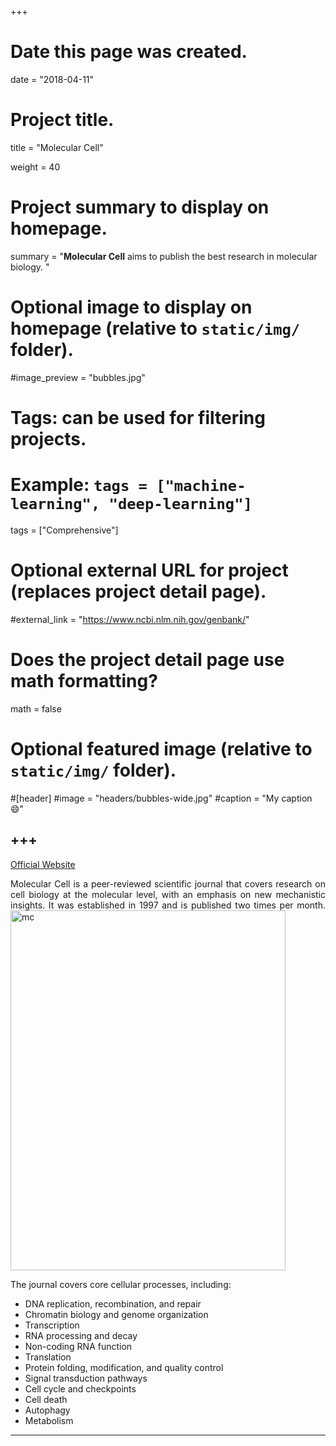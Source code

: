 +++
# Date this page was created.
date = "2018-04-11"

# Project title.
title = "Molecular Cell"

weight = 40
# Project summary to display on homepage.
summary = "**Molecular Cell** aims to publish the best research in molecular biology. "

# Optional image to display on homepage (relative to `static/img/` folder).
#image_preview = "bubbles.jpg"

# Tags: can be used for filtering projects.
# Example: `tags = ["machine-learning", "deep-learning"]`
tags = ["Comprehensive"]

# Optional external URL for project (replaces project detail page).
#external_link = "https://www.ncbi.nlm.nih.gov/genbank/"

# Does the project detail page use math formatting?
math = false

# Optional featured image (relative to `static/img/` folder).
#[header]
#image = "headers/bubbles-wide.jpg"
#caption = "My caption :smile:"


+++
---
[Official Website](http://www.cell.com/molecular-cell/home)

<p align="justify">Molecular Cell is a peer-reviewed scientific journal that covers research on cell biology at the molecular level, with an emphasis on new mechanistic insights. It was established in 1997 and is published two times per month.

<img src="/img/journal/com/molecular cell.jpg" width = "440" height = "576" alt="mc" align=center /> 

The journal covers core cellular processes, including:

* DNA replication, recombination, and repair 
* Chromatin biology and genome organization
* Transcription
* RNA processing and decay
* Non-coding RNA function
* Translation
* Protein folding, modification, and quality control
* Signal transduction pathways
* Cell cycle and checkpoints 
* Cell death
* Autophagy
* Metabolism

---